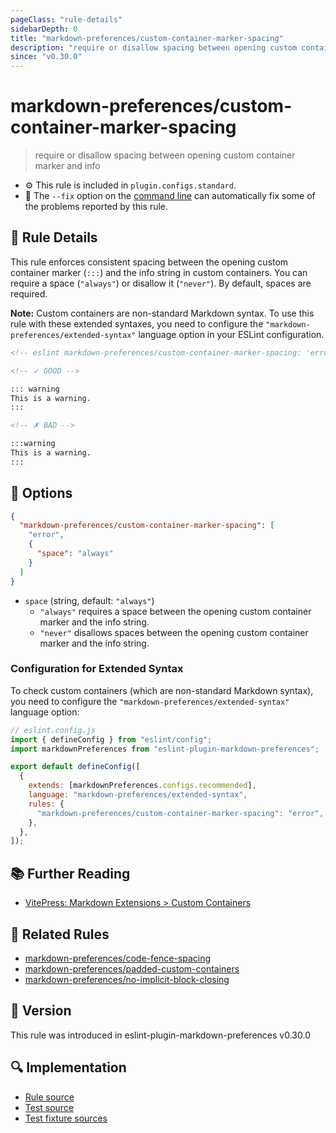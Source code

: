 ```yaml
---
pageClass: "rule-details"
sidebarDepth: 0
title: "markdown-preferences/custom-container-marker-spacing"
description: "require or disallow spacing between opening custom container marker and info"
since: "v0.30.0"
---
```


# markdown-preferences/custom-container-marker-spacing

> require or disallow spacing between opening custom container marker and info

- ⚙️ This rule is included in `plugin.configs.standard`.
- 🔧 The `--fix` option on the [command line](https://eslint.org/docs/user-guide/command-line-interface#fixing-problems) can automatically fix some of the problems reported by this rule.

## 📖 Rule Details

This rule enforces consistent spacing between the opening custom container marker (`:::`) and the info string in custom containers.
You can require a space (`"always"`) or disallow it (`"never"`).
By default, spaces are required.

**Note:** Custom containers are non-standard Markdown syntax. To use this rule with these extended syntaxes, you need to configure the `"markdown-preferences/extended-syntax"` language option in your ESLint configuration.

<!-- prettier-ignore-start -->

<!-- eslint-skip -->

```md
<!-- eslint markdown-preferences/custom-container-marker-spacing: 'error' -->

<!-- ✓ GOOD -->

::: warning
This is a warning.
:::

<!-- ✗ BAD -->

:::warning
This is a warning.
:::
```

<!-- prettier-ignore-end -->

## 🔧 Options

```json
{
  "markdown-preferences/custom-container-marker-spacing": [
    "error",
    {
      "space": "always"
    }
  ]
}
```

- `space` (string, default: `"always"`)
  - `"always"` requires a space between the opening custom container marker and the info string.
  - `"never"` disallows spaces between the opening custom container marker and the info string.

### Configuration for Extended Syntax

To check custom containers (which are non-standard Markdown syntax), you need to configure the `"markdown-preferences/extended-syntax"` language option:

```js
// eslint.config.js
import { defineConfig } from "eslint/config";
import markdownPreferences from "eslint-plugin-markdown-preferences";

export default defineConfig([
  {
    extends: [markdownPreferences.configs.recommended],
    language: "markdown-preferences/extended-syntax",
    rules: {
      "markdown-preferences/custom-container-marker-spacing": "error",
    },
  },
]);
```

## 📚 Further Reading

- [VitePress: Markdown Extensions > Custom Containers](https://vitepress.dev/guide/markdown#custom-containers)

## 👫 Related Rules

- [markdown-preferences/code-fence-spacing](./code-fence-spacing.md)
- [markdown-preferences/padded-custom-containers](./padded-custom-containers.md)
- [markdown-preferences/no-implicit-block-closing](./no-implicit-block-closing.md)

## 🚀 Version

This rule was introduced in eslint-plugin-markdown-preferences v0.30.0

## 🔍 Implementation

- [Rule source](https://github.com/ota-meshi/eslint-plugin-markdown-preferences/blob/main/src/rules/custom-container-marker-spacing.ts)
- [Test source](https://github.com/ota-meshi/eslint-plugin-markdown-preferences/blob/main/tests/src/rules/custom-container-marker-spacing.ts)
- [Test fixture sources](https://github.com/ota-meshi/eslint-plugin-markdown-preferences/tree/main/tests/fixtures/rules/custom-container-marker-spacing)
